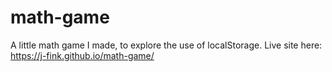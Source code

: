 # math-game
A little math game I made, to explore the use of localStorage.
Live site here: https://j-fink.github.io/math-game/
